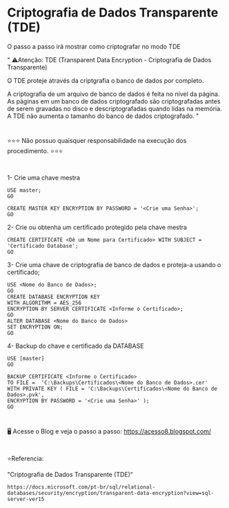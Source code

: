 # Criptografia de Dados Transparente (TDE)


O passo a passo irá mostrar como criptografar no modo TDE 


" ⚠️Atenção: TDE (Transparent Data Encryption - Criptografia de Dados Transparente)

O TDE proteje através da criptgrafia o banco de dados por completo.

A criptografia de um arquivo de banco de dados é feita no nível da página. As páginas em um banco de dados criptografado são criptografadas antes de serem gravadas no disco e descriptografadas quando lidas na memória. A TDE não aumenta o tamanho do banco de dados criptografado. "

#
 ⭐⭐⭐ Não possuo quaisquer responsabilidade na execução dos procedimento. ⭐⭐⭐

#

1- Crie uma chave mestra

    USE master;
    GO

    CREATE MASTER KEY ENCRYPTION BY PASSWORD = '<Crie uma Senha>';
    GO

2- Crie ou obtenha um certificado protegido pela chave mestra

    CREATE CERTIFICATE <Dê um Nome para Certificado> WITH SUBJECT = 'Certificado Database';
    GO

3- Crie uma chave de criptografia de banco de dados e proteja-a usando o certificado;

    USE <Nome do Banco de Dados>;
    GO
    CREATE DATABASE ENCRYPTION KEY
    WITH ALGORITHM = AES_256
    ENCRYPTION BY SERVER CERTIFICATE <Informe o Certificado>;
    GO
    ALTER DATABASE <Nome do Banco de Dados>
    SET ENCRYPTION ON;
    GO

4- Backup do chave e certificado da DATABASE

    USE [master]
    GO

    BACKUP CERTIFICATE <Informe o Certificado>
    TO FILE =  'C:\Backups\Certificados\<Nome do Banco de Dados>.cer'
    WITH PRIVATE KEY ( FILE = 'C:\Backups\Certificados\<Nome do Banco de Dados>.pvk', 
    ENCRYPTION BY PASSWORD = '<Crie uma Senha>' );
    GO
    
#
🖥️ Acesse o Blog e veja o passo a passo: https://acesso8.blogspot.com/

#
⭐Referencia:

"Criptografia de Dados Transparente (TDE)"

    https://docs.microsoft.com/pt-br/sql/relational-databases/security/encryption/transparent-data-encryption?view=sql-server-ver15

